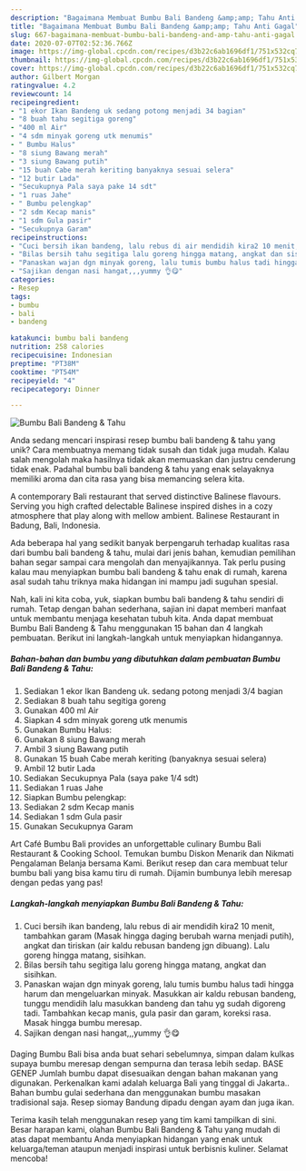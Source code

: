 ```yaml
---
description: "Bagaimana Membuat Bumbu Bali Bandeng &amp;amp; Tahu Anti Gagal"
title: "Bagaimana Membuat Bumbu Bali Bandeng &amp;amp; Tahu Anti Gagal"
slug: 667-bagaimana-membuat-bumbu-bali-bandeng-and-amp-tahu-anti-gagal
date: 2020-07-07T02:52:36.766Z
image: https://img-global.cpcdn.com/recipes/d3b22c6ab1696df1/751x532cq70/bumbu-bali-bandeng-tahu-foto-resep-utama.jpg
thumbnail: https://img-global.cpcdn.com/recipes/d3b22c6ab1696df1/751x532cq70/bumbu-bali-bandeng-tahu-foto-resep-utama.jpg
cover: https://img-global.cpcdn.com/recipes/d3b22c6ab1696df1/751x532cq70/bumbu-bali-bandeng-tahu-foto-resep-utama.jpg
author: Gilbert Morgan
ratingvalue: 4.2
reviewcount: 14
recipeingredient:
- "1 ekor Ikan Bandeng uk sedang potong menjadi 34 bagian"
- "8 buah tahu segitiga goreng"
- "400 ml Air"
- "4 sdm minyak goreng utk menumis"
- " Bumbu Halus"
- "8 siung Bawang merah"
- "3 siung Bawang putih"
- "15 buah Cabe merah keriting banyaknya sesuai selera"
- "12 butir Lada"
- "Secukupnya Pala saya pake 14 sdt"
- "1 ruas Jahe"
- " Bumbu pelengkap"
- "2 sdm Kecap manis"
- "1 sdm Gula pasir"
- "Secukupnya Garam"
recipeinstructions:
- "Cuci bersih ikan bandeng, lalu rebus di air mendidih kira2 10 menit, tambahkan garam (Masak hingga daging berubah warna menjadi putih), angkat dan tiriskan (air kaldu rebusan bandeng jgn dibuang). Lalu goreng hingga matang, sisihkan."
- "Bilas bersih tahu segitiga lalu goreng hingga matang, angkat dan sisihkan."
- "Panaskan wajan dgn minyak goreng, lalu tumis bumbu halus tadi hingga harum dan mengeluarkan minyak. Masukkan air kaldu rebusan bandeng, tunggu mendidih lalu masukkan bandeng dan tahu yg sudah digoreng tadi. Tambahkan kecap manis, gula pasir dan garam, koreksi rasa. Masak hingga bumbu meresap."
- "Sajikan dengan nasi hangat,,,yummy 👌😋"
categories:
- Resep
tags:
- bumbu
- bali
- bandeng

katakunci: bumbu bali bandeng 
nutrition: 258 calories
recipecuisine: Indonesian
preptime: "PT38M"
cooktime: "PT54M"
recipeyield: "4"
recipecategory: Dinner

---
```



![Bumbu Bali Bandeng &amp; Tahu](https://img-global.cpcdn.com/recipes/d3b22c6ab1696df1/751x532cq70/bumbu-bali-bandeng-tahu-foto-resep-utama.jpg)

Anda sedang mencari inspirasi resep bumbu bali bandeng &amp; tahu yang unik? Cara membuatnya memang tidak susah dan tidak juga mudah. Kalau salah mengolah maka hasilnya tidak akan memuaskan dan justru cenderung tidak enak. Padahal bumbu bali bandeng &amp; tahu yang enak selayaknya memiliki aroma dan cita rasa yang bisa memancing selera kita.

A contemporary Bali restaurant that served distinctive Balinese flavours. Serving you high crafted delectable Balinese inspired dishes in a cozy atmosphere that play along with mellow ambient. Balinese Restaurant in Badung, Bali, Indonesia.

Ada beberapa hal yang sedikit banyak berpengaruh terhadap kualitas rasa dari bumbu bali bandeng &amp; tahu, mulai dari jenis bahan, kemudian pemilihan bahan segar sampai cara mengolah dan menyajikannya. Tak perlu pusing kalau mau menyiapkan bumbu bali bandeng &amp; tahu enak di rumah, karena asal sudah tahu triknya maka hidangan ini mampu jadi suguhan spesial.


Nah, kali ini kita coba, yuk, siapkan bumbu bali bandeng &amp; tahu sendiri di rumah. Tetap dengan bahan sederhana, sajian ini dapat memberi manfaat untuk membantu menjaga kesehatan tubuh kita. Anda dapat membuat Bumbu Bali Bandeng &amp; Tahu menggunakan 15 bahan dan 4 langkah pembuatan. Berikut ini langkah-langkah untuk menyiapkan hidangannya.

<!--inarticleads1-->

##### Bahan-bahan dan bumbu yang dibutuhkan dalam pembuatan Bumbu Bali Bandeng &amp; Tahu:

1. Sediakan 1 ekor Ikan Bandeng uk. sedang potong menjadi 3/4 bagian
1. Sediakan 8 buah tahu segitiga goreng
1. Gunakan 400 ml Air
1. Siapkan 4 sdm minyak goreng utk menumis
1. Gunakan  Bumbu Halus:
1. Gunakan 8 siung Bawang merah
1. Ambil 3 siung Bawang putih
1. Gunakan 15 buah Cabe merah keriting (banyaknya sesuai selera)
1. Ambil 12 butir Lada
1. Sediakan Secukupnya Pala (saya pake 1/4 sdt)
1. Sediakan 1 ruas Jahe
1. Siapkan  Bumbu pelengkap:
1. Sediakan 2 sdm Kecap manis
1. Sediakan 1 sdm Gula pasir
1. Gunakan Secukupnya Garam


Art Café Bumbu Bali provides an unforgettable culinary Bumbu Bali Restaurant &amp; Cooking School. Temukan bumbu Diskon Menarik dan Nikmati Pengalaman Belanja bersama Kami. Berikut resep dan cara membuat telur bumbu bali yang bisa kamu tiru di rumah. Dijamin bumbunya lebih meresap dengan pedas yang pas! 

<!--inarticleads2-->

##### Langkah-langkah menyiapkan Bumbu Bali Bandeng &amp; Tahu:

1. Cuci bersih ikan bandeng, lalu rebus di air mendidih kira2 10 menit, tambahkan garam (Masak hingga daging berubah warna menjadi putih), angkat dan tiriskan (air kaldu rebusan bandeng jgn dibuang). Lalu goreng hingga matang, sisihkan.
1. Bilas bersih tahu segitiga lalu goreng hingga matang, angkat dan sisihkan.
1. Panaskan wajan dgn minyak goreng, lalu tumis bumbu halus tadi hingga harum dan mengeluarkan minyak. Masukkan air kaldu rebusan bandeng, tunggu mendidih lalu masukkan bandeng dan tahu yg sudah digoreng tadi. Tambahkan kecap manis, gula pasir dan garam, koreksi rasa. Masak hingga bumbu meresap.
1. Sajikan dengan nasi hangat,,,yummy 👌😋


Daging Bumbu Bali bisa anda buat sehari sebelumnya, simpan dalam kulkas supaya bumbu meresap dengan sempurna dan terasa lebih sedap. BASE GENEP Jumlah bumbu dapat disesuaikan dengan bahan makanan yang digunakan. Perkenalkan kami adalah keluarga Bali yang tinggal di Jakarta.. Bahan bumbu gulai sederhana dan menggunakan bumbu masakan tradisional saja. Resep siomay Bandung dipadu dengan ayam dan juga ikan. 

Terima kasih telah menggunakan resep yang tim kami tampilkan di sini. Besar harapan kami, olahan Bumbu Bali Bandeng &amp; Tahu yang mudah di atas dapat membantu Anda menyiapkan hidangan yang enak untuk keluarga/teman ataupun menjadi inspirasi untuk berbisnis kuliner. Selamat mencoba!
